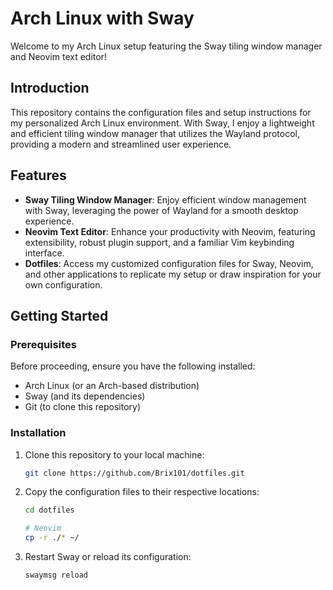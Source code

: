 # Arch Linux with Sway

Welcome to my Arch Linux setup featuring the Sway tiling window manager and Neovim text editor!

## Introduction

This repository contains the configuration files and setup instructions for my personalized Arch Linux environment. With Sway, I enjoy a lightweight and efficient tiling window manager that utilizes the Wayland protocol, providing a modern and streamlined user experience.

## Features

- **Sway Tiling Window Manager**: Enjoy efficient window management with Sway, leveraging the power of Wayland for a smooth desktop experience.
- **Neovim Text Editor**: Enhance your productivity with Neovim, featuring extensibility, robust plugin support, and a familiar Vim keybinding interface.
- **Dotfiles**: Access my customized configuration files for Sway, Neovim, and other applications to replicate my setup or draw inspiration for your own configuration.

## Getting Started

### Prerequisites

Before proceeding, ensure you have the following installed:

- Arch Linux (or an Arch-based distribution)
- Sway (and its dependencies)
- Git (to clone this repository)

### Installation

1. Clone this repository to your local machine:

   ```bash
   git clone https://github.com/Brix101/dotfiles.git
   ```

2. Copy the configuration files to their respective locations:

   ```bash
   cd dotfiles

   # Neovim
   cp -r ./* ~/
   ```

3. Restart Sway or reload its configuration:

   ```bash
   swaymsg reload
   ```
